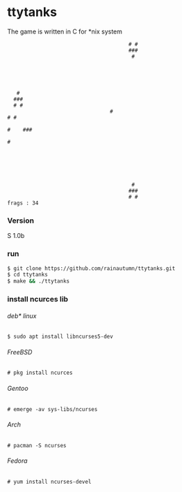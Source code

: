 # ttytanks 
The game is written in C for *nix system
```
                                       # #
                                       ###
                                        #                                      





   #
  ###
  # #
                                 #                                           # #
                                                                        #    ###
                                                                              #





  
                                        #
                                       ###
                                       # #
frags : 34
```

### Version
S 1.0b

### run

```bash
$ git clone https://github.com/rainautumn/ttytanks.git
$ cd ttytanks
$ make && ./ttytanks
```
### install ncurces lib
###### deb* linux
```
$ sudo apt install libncurses5-dev
```
###### FreeBSD
```
# pkg install ncurces
```
###### Gentoo
```
# emerge -av sys-libs/ncurses
```
###### Arch
```
# pacman -S ncurses
```
###### Fedora
```
# yum install ncurses-devel
```
